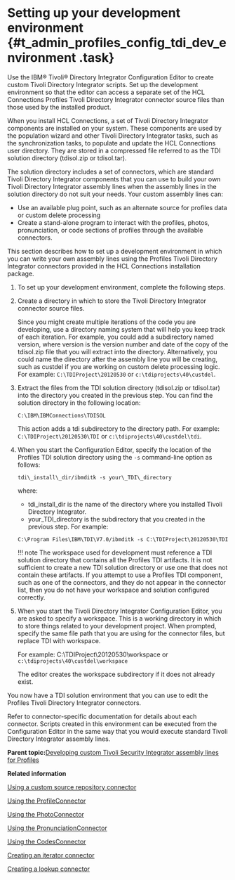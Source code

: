 # Setting up your development environment {#t_admin_profiles_config_tdi_dev_environment .task}

Use the IBM® Tivoli® Directory Integrator Configuration Editor to create custom Tivoli Directory Integrator scripts. Set up the development environment so that the editor can access a separate set of the HCL Connections Profiles Tivoli Directory Integrator connector source files than those used by the installed product.

When you install HCL Connections, a set of Tivoli Directory Integrator components are installed on your system. These components are used by the population wizard and other Tivoli Directory Integrator tasks, such as the synchronization tasks, to populate and update the HCL Connections user directory. They are stored in a compressed file referred to as the TDI solution directory \(tdisol.zip or tdisol.tar\).

The solution directory includes a set of connectors, which are standard Tivoli Directory Integrator components that you can use to build your own Tivoli Directory Integrator assembly lines when the assembly lines in the solution directory do not suit your needs. Your custom assembly lines can:

-   Use an available plug point, such as an alternate source for profiles data or custom delete processing
-   Create a stand-alone program to interact with the profiles, photos, pronunciation, or code sections of profiles through the available connectors.

This section describes how to set up a development environment in which you can write your own assembly lines using the Profiles Tivoli Directory Integrator connectors provided in the HCL Connections installation package.

1.  To set up your development environment, complete the following steps.
2.  Create a directory in which to store the Tivoli Directory Integrator connector source files.

    Since you might create multiple iterations of the code you are developing, use a directory naming system that will help you keep track of each iteration. For example, you could add a subdirectory named version, where version is the version number and date of the copy of the tdisol.zip file that you will extract into the directory. Alternatively, you could name the directory after the assembly line you will be creating, such as custdel if you are working on custom delete processing logic. For example: `C:\TDIProject\20120530` or `c:\tdiprojects\40\custdel`.

3.  Extract the files from the TDI solution directory \(tdisol.zip or tdisol.tar\) into the directory you created in the previous step. You can find the solution directory in the following location:

    `C:\IBM\IBMConnections\TDISOL`

    This action adds a tdi subdirectory to the directory path. For example: `C:\TDIProject\20120530\TDI` or `c:\tdiprojects\40\custdel\tdi`.

4.  When you start the Configuration Editor, specify the location of the Profiles TDI solution directory using the `-s` command-line option as follows:

    ```
    tdi\_install\_dir/ibmditk -s your\_TDI\_directory
    ```

    where:

    -   tdi\_install\_dir is the name of the directory where you installed Tivoli Directory Integrator.
    -   your\_TDI\_directory is the subdirectory that you created in the previous step.
    For example:

    ```
    C:\Program Files\IBM\TDI\V7.0/ibmditk -s C:\TDIProject\20120530\TDI
    ```

    !!! note
    The workspace used for development must reference a TDI solution directory that contains all the Profiles TDI artifacts. It is not sufficient to create a new TDI solution directory or use one that does not contain these artifacts. If you attempt to use a Profiles TDI component, such as one of the connectors, and they do not appear in the connector list, then you do not have your workspace and solution configured correctly.

5.  When you start the Tivoli Directory Integrator Configuration Editor, you are asked to specify a workspace. This is a working directory in which to store things related to your development project. When prompted, specify the same file path that you are using for the connector files, but replace TDI with workspace.

    For example: C:\\TDIProject\\20120530\\workspace or `c:\tdiprojects\40\custdel\workspace`

    The editor creates the workspace subdirectory if it does not already exist.


You now have a TDI solution environment that you can use to edit the Profiles Tivoli Directory Integrator connectors.

Refer to connector-specific documentation for details about each connector. Scripts created in this environment can be executed from the Configuration Editor in the same way that you would execute standard Tivoli Directory Integrator assembly lines.

**Parent topic:**[Developing custom Tivoli Security Integrator assembly lines for Profiles](../admin/c_admin_profiles_develop_custom_tdi_scripts.md)

**Related information**  


[Using a custom source repository connector](../admin/c_admin_profiles_create_custom_source_repos_connector.md)

[Using the ProfileConnector](../admin/t_admin_profiles_using_profile_connector.md)

[Using the PhotoConnector](../admin/t_admin_profiles_using_photo_connector.md)

[Using the PronunciationConnector](../admin/t_admin_profiles_using_pronunciation_connector.md)

[Using the CodesConnector](../admin/t_admin_profiles_using_codes_connector.md)

[Creating an iterator connector](../admin/t_admin_profiles_create_iterator_connector.md)

[Creating a lookup connector](../admin/t_admin_profiles_create_lookup_connector.md)

